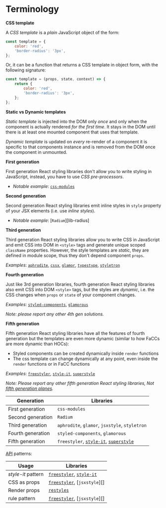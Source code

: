 # Terminology

**CSS template**

A *CSS template* is a *plain* JavaScript object of the form:

```js
const template = {
    color: 'red',
    'border-radius': '3px',
};
```

Or, it can be a function that returns a CSS template in object form, with the following signature:

```js
const template = (props, state, context) => {
    return {
        color: 'red',
        'border-radius': '3px',
    };
};
```

**Static vs Dynamic templates**

*Static template* is injected into the DOM only *once* and only when the component is actually rendered
*for the first time*. It stays in the DOM until there is at least one mounted component that uses that template.

*Dynamic template* is updated on *every* re-render of a component it is specific to that components instance
and is removed from the DOM once the component in unmounted.

**First generation**

First generation React styling libraries don't allow you to write styling in JavaScript, instead, you have to use *CSS pre-processors*.

  - *Notable example*: [`css-modules`][lib-css-modules]

**Second generation**

Second generation React styling libraries emit inline styles in `style` property of your JSX elements (i.e. use *inline styles*).

  - *Notable example*: [`Radium`][lib-radius]

**Third generation**

Third generation React styling libraries allow you to write CSS in JavaScript and emit CSS into
DOM in `<style>` tags and generate unique scoped `className` properties. However, the style templates are *static*,
they are defined in module scope, thus they don't depend component `props`.

*Examples*: [`aphrodite`][lib-aphrodite], [`cssx`][lib-cssx], [`glamor`][lib-glamor], [`typestype`][lib-typestype], [`styletron`](lib-styletron)

**Fourth generation**

Just like 3rd generation libraries, fourth generation React styling libraries also emit CSS into DOM `<style>` tags,
but the styles are *dynamic*, i.e. the CSS changes when `props` or `state` of your component changes.

*Examples*: [`styled-components`][lib-styled-components], [`glamorous`][lib-glamorous]

*Note: please report any other 4th gen solutions.*

**Fifth generation**

Fifth generation React styling libraries have all the features of fourth generation but the templates are even more
dynamic (similar to how FaCCs are more dynamic than HOCs):

  - Styled components can be created dynamically inside `render` functions
  - The css template can change dynamically at any point, even inside the `render` functions or in FaCC functions

*Examples*: [`freestyler`][lib-freestyler], [`style-it`][lib-style-it], [`superstyle`][lib-superstyle]



[lib-css-modules]: https://github.com/css-modules/css-modules
[lib-radium]: https://github.com/FormidableLabs/radium
[lib-aphrodite]: https://github.com/Khan/aphrodite
[lib-cssx]: https://github.com/krasimir/cssx
[lib-glamor]: https://github.com/threepointone/glamor
[lib-typestype]: https://github.com/typestyle/typestyle
[lib-styletron]: https://github.com/rtsao/styletron
[lib-styled-components]: https://github.com/styled-components/styled-components
[lib-glamorous]: https://github.com/paypal/glamorous
[lib-restyles]: https://github.com/tkh44/restyles
[lib-freestyler]: https://github.com/streamich/freestyler
[lib-style-it]: https://github.com/buildbreakdo/style-it
[lib-superstyle]: https://github.com/jxnblk/superstyle

*Note: Please report any other fifth generation React styling libraries,
Not [fifth generation planes](https://en.wikipedia.org/wiki/Fifth-generation_jet_fighter).*

|Generation|Libraries|
|----------|---------|
|First generation|`css-modules`|
|Second generation|`Radium`|
|Third generation|`aphrodite`, `glamor`, `jsxstyle`, `styletron`|
|Fourth generation|`styled-components`, `glamorous`|
|Fifth generation|`freestyler`, [`style-it`][lib-style-it], [`superstyle`][lib-superstyle]|

[API](#api) patterns:

|Usage|Libraries|
|-----|---------|
|*style-it* pattern|[`freestyler`][lib-freestyler], [`style-it`][lib-style-it]|
|CSS as props|[`freestyler`][lib-freestyler], [`jsxstyle`][]|
|Render props|[`restyles`][lib-restyles]|
|rule pattern|[`freestyler`][lib-freestyler], [`jsxstyle`][]|

